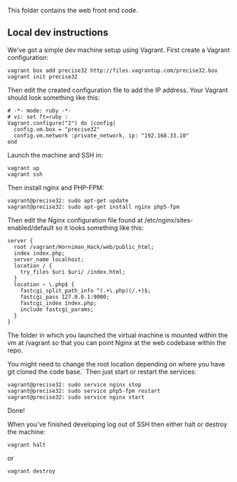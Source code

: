This folder contains the web front end code.


## Local dev instructions

We've got a simple dev machine setup using Vagrant. First create a Vagrant
configuration:

    vagrant box add precise32 http://files.vagrantup.com/precise32.box
    vagrant init precise32

Then edit the created configuration file to add the IP address. Your Vagrant
should look something like this:

    # -*- mode: ruby -*-
    # vi: set ft=ruby :
    Vagrant.configure("2") do |config|
      config.vm.box = "precise32"
      config.vm.network :private_network, ip: "192.168.33.10"
    end

Launch the machine and SSH in:

    vagrant up
    vagrant ssh

Then install nginx and PHP-FPM:

    vagrant@precise32: sudo apt-get update
    vagrant@precise32: sudo apt-get install nginx php5-fpm

Then edit the Nginx configuration file found at
/etc/nginx/sites-enabled/default
so it looks something like this:

    server {
      root /vagrant/Horniman_Hack/web/public_html;
      index index.php;
      server_name localhost;
      location / {
        try_files $uri $uri/ /index.html;
      }
      location ~ \.php$ {
        fastcgi_split_path_info ^(.+\.php)(/.+)$;
        fastcgi_pass 127.0.0.1:9000;
        fastcgi_index index.php;
        include fastcgi_params;
      }
    }

The folder in which you launched the virtual machine is mounted within the
vm at /vagrant so that you can point Nginx at the web codebase within the repo.

You might need to change the root location depending on where you have git
cloned the code base.`
Then just start or restart the services:

    vagrant@precise32: sudo service nginx stop
    vagrant@precise32: sudo service php5-fpm restart
    vagrant@precise32: sudo service nginx start

Done!

When you've finished developing log out of SSH then either halt or destroy the machine:

    vagrant halt

or

    vagrant destroy







